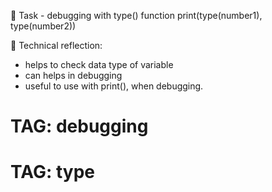 📝 Task - debugging with type() function
print(type(number1), type(number2))

💭 Technical reflection:
- helps to check data type of variable 
- can helps in debugging
- useful to use with print(), when debugging.

# TAG: debugging
# TAG: type
